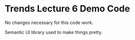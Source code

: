 # Trends Lecture 6 Demo Code

No changes necessary for this code work.

Semantic UI library used to make things pretty.
